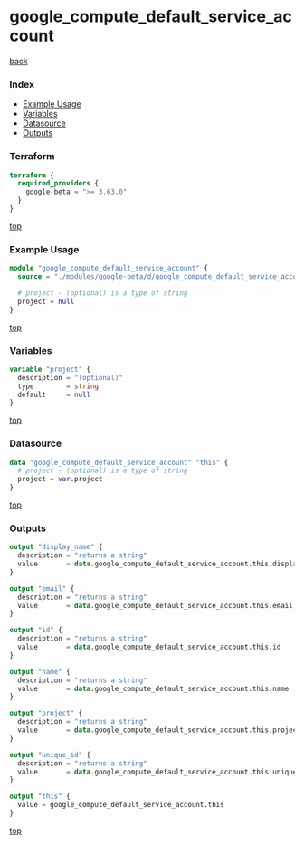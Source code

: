 # google_compute_default_service_account

[back](../google-beta.md)

### Index

- [Example Usage](#example-usage)
- [Variables](#variables)
- [Datasource](#datasource)
- [Outputs](#outputs)

### Terraform

```terraform
terraform {
  required_providers {
    google-beta = ">= 3.63.0"
  }
}
```

[top](#index)

### Example Usage

```terraform
module "google_compute_default_service_account" {
  source = "./modules/google-beta/d/google_compute_default_service_account"

  # project - (optional) is a type of string
  project = null
}
```

[top](#index)

### Variables

```terraform
variable "project" {
  description = "(optional)"
  type        = string
  default     = null
}
```

[top](#index)

### Datasource

```terraform
data "google_compute_default_service_account" "this" {
  # project - (optional) is a type of string
  project = var.project
}
```

[top](#index)

### Outputs

```terraform
output "display_name" {
  description = "returns a string"
  value       = data.google_compute_default_service_account.this.display_name
}

output "email" {
  description = "returns a string"
  value       = data.google_compute_default_service_account.this.email
}

output "id" {
  description = "returns a string"
  value       = data.google_compute_default_service_account.this.id
}

output "name" {
  description = "returns a string"
  value       = data.google_compute_default_service_account.this.name
}

output "project" {
  description = "returns a string"
  value       = data.google_compute_default_service_account.this.project
}

output "unique_id" {
  description = "returns a string"
  value       = data.google_compute_default_service_account.this.unique_id
}

output "this" {
  value = google_compute_default_service_account.this
}
```

[top](#index)